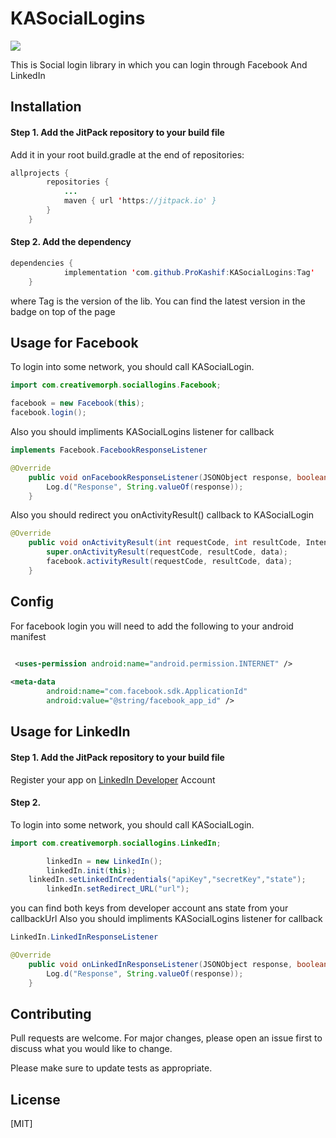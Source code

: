 # KASocialLogins

[![](https://jitpack.io/v/ProKashif/KASocialLogins.svg)](https://jitpack.io/#ProKashif/KASocialLogins)

This is Social login library in which you can login through Facebook And LinkedIn

## Installation

#### Step 1.  Add the JitPack repository to your build file
Add it in your root build.gradle at the end of repositories:

```java
allprojects {
		repositories {
			...
			maven { url 'https://jitpack.io' }
		}
	}
```

#### Step 2. Add the dependency

```java
dependencies {
	        implementation 'com.github.ProKashif:KASocialLogins:Tag'
	}
```
where Tag is the version of the lib. You can find the latest version in the badge on top of the page



## Usage for Facebook

To login into some network, you should call KASocialLogin.

```java
import com.creativemorph.sociallogins.Facebook;

facebook = new Facebook(this);
facebook.login();
```
Also you should impliments KASocialLogins listener for callback

```java
implements Facebook.FacebookResponseListener

@Override
    public void onFacebookResponseListener(JSONObject response, boolean error) {
        Log.d("Response", String.valueOf(response));
    }

```
Also you should redirect you onActivityResult() callback to KASocialLogin

```java
@Override
    public void onActivityResult(int requestCode, int resultCode, Intent data) {
        super.onActivityResult(requestCode, resultCode, data);
        facebook.activityResult(requestCode, resultCode, data);
    }
```

## Config
For facebook login you will need to add the following to your android manifest

```xml

 <uses-permission android:name="android.permission.INTERNET" />
 
<meta-data
        android:name="com.facebook.sdk.ApplicationId"
        android:value="@string/facebook_app_id" />
```

## Usage for LinkedIn

#### Step 1.  Add the JitPack repository to your build file

Register your app on [LinkedIn Developer](https://www.linkedin.com/developers/apps) Account

#### Step 2.  
To login into some network, you should call KASocialLogin.

```java
import com.creativemorph.sociallogins.LinkedIn;

        linkedIn = new LinkedIn();
        linkedIn.init(this);
	linkedIn.setLinkedInCredentials("apiKey","secretKey","state");
        linkedIn.setRedirect_URL("url");
```
you can find both keys from developer account ans state from your callbackUrl
Also you should impliments KASocialLogins listener for callback

```java
LinkedIn.LinkedInResponseListener 

@Override
    public void onLinkedInResponseListener(JSONObject response, boolean error) {
        Log.d("Response", String.valueOf(response));
    }

```

## Contributing
Pull requests are welcome. For major changes, please open an issue first to discuss what you would like to change.

Please make sure to update tests as appropriate.

## License
[MIT]
